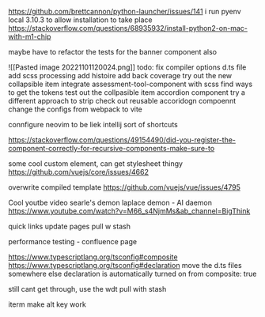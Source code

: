 https://github.com/brettcannon/python-launcher/issues/141
i run 
	pyenv local 3.10.3 to allow installation to take place
https://stackoverflow.com/questions/68935932/install-python2-on-mac-with-m1-chip

maybe have to refactor the tests for the banner component also

![[Pasted image 20221101120024.png]]
todo: 
	fix compiler options d.ts file
	add scss processing
	add histoire
	add back coverage
	try out the new collapsible item
	integrate assessment-tool-component with scss find ways to get the tokens
	test out the collpasible item accordion component
	try a different approach to strip
	check out reusable accoridogn compoennt
	change the configs from webpack to vite

connfigure neovim to be liek intellij sort of shortcuts

https://stackoverflow.com/questions/49154490/did-you-register-the-component-correctly-for-recursive-components-make-sure-to

some cool custom element, can get stylesheet thingy
https://github.com/vuejs/core/issues/4662

overwrite compiled template
https://github.com/vuejs/vue/issues/4795

Cool youtbe video
searle's demon
laplace demon - AI
daemon
https://www.youtube.com/watch?v=M66_s4NjmMs&ab_channel=BigThink

quick links
update pages
pull w stash

performance testing - confluence page

https://www.typescriptlang.org/tsconfig#composite
https://www.typescriptlang.org/tsconfig#declaration
move the d.ts files somewhere else
declaration is automatically turned on from composite: true

still cant get through, use the wdt pull with stash

iterm make alt key work